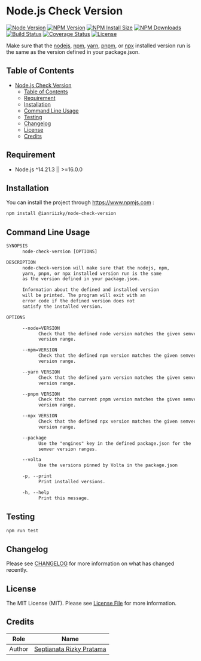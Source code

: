 # Node.js Check Version

[![Node Version][node-version-image]][node-version-url]
[![NPM Version][npm-version-image]][npm-version-url]
[![NPM Install Size][npm-install-size-image]][npm-install-size-url]
[![NPM Downloads][npm-downloads-image]][npm-downloads-url]
[![Build Status][build-status-image]][build-status-url]
[![Coverage Status][coverage-status-image]][coverage-status-url]
[![License][license-image]][license-url]

Make sure that the [nodejs][node-url], [npm][npm-url], [yarn][yarn-url], [pnpm][pnpm-url], or [npx][npx-url] installed version run is the same as the version defined in your package.json.

## Table of Contents

- [Node.js Check Version](#nodejs-check-version)
  - [Table of Contents](#table-of-contents)
  - [Requirement](#requirement)
  - [Installation](#installation)
  - [Command Line Usage](#command-line-usage)
  - [Testing](#testing)
  - [Changelog](#changelog)
  - [License](#license)
  - [Credits](#credits)

## Requirement

- Node.js ^14.21.3 || >=16.0.0

## Installation

You can install the project through <https://www.npmjs.com> :

```bash
npm install @ianriizky/node-check-version
```

## Command Line Usage

```txt
SYNOPSIS
      node-check-version [OPTIONS]

DESCRIPTION
      node-check-version will make sure that the nodejs, npm,
      yarn, pnpm, or npx installed version run is the same
      as the version defined in your package.json.

      Information about the defined and installed version
      will be printed. The program will exit with an
      error code if the defined version does not
      satisfy the installed version.

OPTIONS

      --node=VERSION
            Check that the defined node version matches the given semver
            version range.

      --npm=VERSION
            Check that the defined npm version matches the given semver
            version range.

      --yarn VERSION
            Check that the defined yarn version matches the given semver
            version range.

      --pnpm VERSION
            Check that the current pnpm version matches the given semver
            version range.

      --npx VERSION
            Check that the defined npx version matches the given semver
            version range.

      --package
            Use the "engines" key in the defined package.json for the
            semver version ranges.

      --volta
            Use the versions pinned by Volta in the package.json

      -p, --print
            Print installed versions.

      -h, --help
            Print this message.
```

## Testing

```bash
npm run test
```

## Changelog

Please see [CHANGELOG](CHANGELOG.md) for more information on what has changed recently.

## License

The MIT License (MIT). Please see [License File](LICENSE.md) for more information.

## Credits

| Role   | Name                                                     |
| ------ | -------------------------------------------------------- |
| Author | [Septianata Rizky Pratama](https://github.com/ianriizky) |

[node-version-image]: https://badgen.net/npm/node/@ianriizky/node-check-version
[node-version-url]: https://www.npmjs.com/package/@ianriizky/node-check-version
[npm-version-image]: https://badgen.net/npm/v/@ianriizky/node-check-version
[npm-version-url]: https://www.npmjs.com/package/@ianriizky/node-check-version
[npm-install-size-image]: https://packagephobia.com/badge?p=@ianriizky/node-check-version
[npm-install-size-url]: https://packagephobia.com/result?p=@ianriizky/node-check-version
[npm-downloads-image]: https://badgen.net/npm/dw/@ianriizky/node-check-version
[npm-downloads-url]: https://npmcharts.com/compare/@ianriizky/node-check-version?minimal=true
[build-status-image]: https://github.com/ianriizky/node-check-version/actions/workflows/nodejs-ci.yml/badge.svg
[build-status-url]: https://github.com/ianriizky/node-check-version/actions
[coverage-status-image]: https://codecov.io/gh/ianriizky/node-check-version/branch/main/graph/badge.svg
[coverage-status-url]: https://codecov.io/gh/ianriizky/node-check-version
[license-image]: https://badgen.net/npm/license/@ianriizky/node-check-version
[license-url]: LICENSE.md
[node-url]: http://nodejs.org
[npm-url]: https://www.npmjs.com
[yarn-url]: https://yarnpkg.com
[pnpm-url]: https://pnpm.io
[npx-url]: https://www.npmjs.com/package/npx
